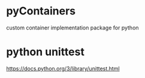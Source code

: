 # pyContainers
custom container implementation package for python

# python unittest
https://docs.python.org/3/library/unittest.html